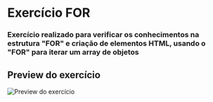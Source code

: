 # Exercício FOR

### Exercício realizado para verificar os conhecimentos na estrutura "FOR" e criação de elementos HTML, usando o "FOR" para iterar um array de objetos

## Preview do exercício

![Preview do exercício](https://i.ibb.co/Wz8frNx/Captura-de-tela-de-2021-04-04-13-13-29.png)
